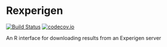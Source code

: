 # Rexperigen

[![Build Status](https://travis-ci.org/aquincum/Rexperigen.svg?branch=master)](https://travis-ci.org/aquincum/Rexperigen)
[![codecov.io](https://codecov.io/github/aquincum/Rexperigen/coverage.svg?branch=master)](https://codecov.io/github/aquincum/Rexperigen?branch=master)

An R interface for downloading results from an Experigen server
